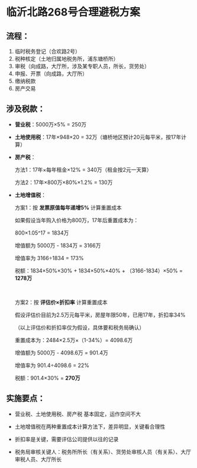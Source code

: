 # 临沂北路268号合理避税方案

## 流程：

1. 临时税务登记（合欢路2号）
2. 税种核定（土地归属地税务所，浦东塘桥所）
3. 审税（向成路，大厅所，涉及某专职人员，所长，货劳处）
4. 申报、开票（向成路，大厅所）
5. 缴纳税款
6. 房产交易

## 涉及税款：

- **营业税**：5000万×5% = 250万

- **土地使用税**：17年×948×20 = 32万（塘桥地区预计20元每平米，按17年计算）

- **房产税**：

  方法1：17年×每年租金×12% = 340万（租金按2元一天算）

  方法2：17年×800万×80%×1.2% = 130万

- **土地增值税**：

  方案1：按 **发票原值每年递增5%** 计算重置成本

  如果假设当年购入价格为800万，17年后重置成本为：
  
  800×1.05^17 = 1834万
  
  增值额为 5000万 - 1834万 = 3166万

  增值率为 3166÷1834 = 173%

  税额：1834×50%×30% + 1834×50%×40% + （3166-1834）×50%  = **1278万** 

  ​

  方案2：按 **评估价×折扣率** 计算重置成本

  假设评估价目前为2.5万元每平米，房屋年限50年，已用17年，折扣率34%

  （以上评估价和折扣率仅为假设，具体要和税务局确认）

  重置成本为：2484×2.5万×（1-34%）= 4098.6万

  增值额为 5000万 - 4098.6万 = 901.4万

  增值率为 901.4÷4098.6 = 22%

  税额：901.4×30%  = **270万** 

## 实施要点：

- 营业税、土地使用税、房产税 基本固定，运作空间不大

- 土地增值税在两种重置成本计算方法下，差异明显，关键看合理性

- 折扣率是关键，需要评估公司提供以往的记录

- 税务局审核关键人：税务所所长（有关系）、货劳处审核人员（有关系）、大厅审税人员、大厅所长

  ​

